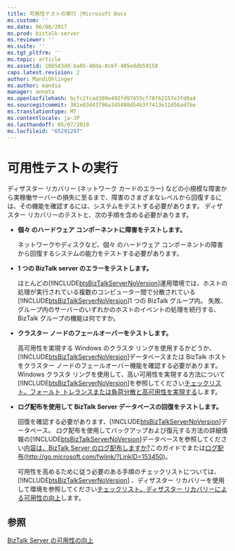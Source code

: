 ```yaml
---
title: 可用性テストの実行 |Microsoft Docs
ms.custom: ''
ms.date: 06/08/2017
ms.prod: biztalk-server
ms.reviewer: ''
ms.suite: ''
ms.tgt_pltfrm: ''
ms.topic: article
ms.assetid: 10b543dd-ba85-40da-8c6f-485eddb59158
caps.latest.revision: 2
author: MandiOhlinger
ms.author: mandia
manager: anneta
ms.openlocfilehash: bcfc2fcad309e492fd97455cf78f62157e3fd8a4
ms.sourcegitcommit: 381e83d43796a345488d54b3f7413e11d56ad7be
ms.translationtype: MT
ms.contentlocale: ja-JP
ms.lasthandoff: 05/07/2019
ms.locfileid: "65291297"
---
```

# <a name="performing-availability-testing"></a>可用性テストの実行
ディザスター リカバリー (ネットワーク カードのエラー) などの小規模な障害から実稼働サーバーの損失に至るまで、障害のさまざまなレベルから回復するには、その機能を確認するには、システムをテストする必要があります。 ディザスター リカバリーのテストと、次の手順を含める必要があります。  
  
- **個々 のハードウェア コンポーネントに障害をテストします。**  
  
   ネットワークやディスクなど、個々 のハードウェア コンポーネントの障害から回復するシステムの能力をテストする必要があります。  
  
- **1 つの BizTalk server のエラーをテストします。**  
  
   ほとんどの[!INCLUDE[btsBizTalkServerNoVersion](../includes/btsbiztalkservernoversion-md.md)]運用環境では、ホストの処理が実行されている複数のコンピューター間で分散されている[!INCLUDE[btsBizTalkServerNoVersion](../includes/btsbiztalkservernoversion-md.md)]1 つの BizTalk グループ内。 失敗、グループ内のサーバーのいずれかのホストのイベントの処理を続行する、BizTalk グループの機能は何ですか。  
  
- **クラスター ノードのフェールオーバーをテストします。**  
  
   高可用性を実現する Windows のクラスタ リングを使用するかどうか、[!INCLUDE[btsBizTalkServerNoVersion](../includes/btsbiztalkservernoversion-md.md)]データベースまたは BizTalk ホストをクラスター ノードのフェールオーバー機能を確認する必要があります。 Windows クラスタ リングを使用して、高い可用性を実現する方法について[!INCLUDE[btsBizTalkServerNoVersion](../includes/btsbiztalkservernoversion-md.md)]を参照してください[チェックリスト。フォールト トレランスまたは負荷分散と高可用性を実現する](../technical-guides/checklist-providing-high-availability-with-fault-tolerance-or-load-balancing.md)します。  
  
- **ログ配布を使用して BizTalk Server データベースの回復をテストします。**  
  
   回復を確認する必要があります、[!INCLUDE[btsBizTalkServerNoVersion](../includes/btsbiztalkservernoversion-md.md)]データベース。 ログ配布を使用してバックアップおよび復元する方法の詳細情報の[!INCLUDE[btsBizTalkServerNoVersion](../includes/btsbiztalkservernoversion-md.md)]データベースを参照してください[内容は、BizTalk Server のログ配布しますか?](../technical-guides/what-is-biztalk-server-log-shipping.md)このガイドでまたは[ログ配布](http://go.microsoft.com/fwlink/?LinkID=153450)(<http://go.microsoft.com/fwlink/?LinkID=153450>)。  
  
   可用性を高めるために従う必要のある手順のチェックリストについては、 [!INCLUDE[btsBizTalkServerNoVersion](../includes/btsbiztalkservernoversion-md.md)] 、ディザスター リカバリーを使用して環境を参照してください[チェックリスト。ディザスター リカバリーによる可用性の向上](../technical-guides/checklist-increasing-availability-with-disaster-recovery.md)します。  
  
## <a name="see-also"></a>参照  
 [BizTalk Server の可用性の向上](../technical-guides/increasing-availability-for-biztalk-server.md)